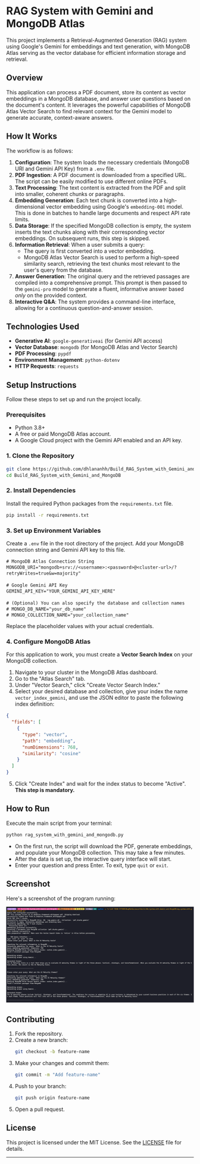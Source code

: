 # RAG System with Gemini and MongoDB Atlas

This project implements a Retrieval-Augmented Generation (RAG) system using Google's Gemini for embeddings and text generation, with MongoDB Atlas serving as the vector database for efficient information storage and retrieval.

## Overview

This application can process a PDF document, store its content as vector embeddings in a MongoDB database, and answer user questions based on the document's content. It leverages the powerful capabilities of MongoDB Atlas Vector Search to find relevant context for the Gemini model to generate accurate, context-aware answers.

## How It Works

The workflow is as follows:

1.  **Configuration**: The system loads the necessary credentials (MongoDB URI and Gemini API Key) from a `.env` file.
2.  **PDF Ingestion**: A PDF document is downloaded from a specified URL. The script can be easily modified to use different online PDFs.
3.  **Text Processing**: The text content is extracted from the PDF and split into smaller, coherent chunks or paragraphs.
4.  **Embedding Generation**: Each text chunk is converted into a high-dimensional vector embedding using Google's `embedding-001` model. This is done in batches to handle large documents and respect API rate limits.
5.  **Data Storage**: If the specified MongoDB collection is empty, the system inserts the text chunks along with their corresponding vector embeddings. On subsequent runs, this step is skipped.
6.  **Information Retrieval**: When a user submits a query:
    - The query is first converted into a vector embedding.
    - MongoDB Atlas Vector Search is used to perform a high-speed similarity search, retrieving the text chunks most relevant to the user's query from the database.
7.  **Answer Generation**: The original query and the retrieved passages are compiled into a comprehensive prompt. This prompt is then passed to the `gemini-pro` model to generate a fluent, informative answer based _only_ on the provided context.
8.  **Interactive Q&A**: The system provides a command-line interface, allowing for a continuous question-and-answer session.

## Technologies Used

- **Generative AI**: `google-generativeai` (for Gemini API access)
- **Vector Database**: `mongodb` (for MongoDB Atlas and Vector Search)
- **PDF Processing**: `pypdf`
- **Environment Management**: `python-dotenv`
- **HTTP Requests**: `requests`

## Setup Instructions

Follow these steps to set up and run the project locally.

### Prerequisites

- Python 3.8+
- A free or paid MongoDB Atlas account.
- A Google Cloud project with the Gemini API enabled and an API key.

### 1. Clone the Repository

```bash
git clone https://github.com/dhlananhh/Build_RAG_System_with_Gemini_and_MongoDB.git
cd Build_RAG_System_with_Gemini_and_MongoDB
```

### 2. Install Dependencies

Install the required Python packages from the `requirements.txt` file.

```bash
pip install -r requirements.txt
```

### 3. Set up Environment Variables

Create a `.env` file in the root directory of the project. Add your MongoDB connection string and Gemini API key to this file.

```env
# MongoDB Atlas Connection String
MONGODB_URI="mongodb+srv://<username>:<password>@<cluster-url>/?retryWrites=true&w=majority"

# Google Gemini API Key
GEMINI_API_KEY="YOUR_GEMINI_API_KEY_HERE"

# (Optional) You can also specify the database and collection names
# MONGO_DB_NAME="your_db_name"
# MONGO_COLLECTION_NAME="your_collection_name"
```

Replace the placeholder values with your actual credentials.

### 4. Configure MongoDB Atlas

For this application to work, you must create a **Vector Search Index** on your MongoDB collection.

1.  Navigate to your cluster in the MongoDB Atlas dashboard.
2.  Go to the "Atlas Search" tab.
3.  Under "Vector Search," click "Create Vector Search Index."
4.  Select your desired database and collection, give your index the name `vector_index_gemini`, and use the JSON editor to paste the following index definition:

```json
{
  "fields": [
    {
      "type": "vector",
      "path": "embedding",
      "numDimensions": 768,
      "similarity": "cosine"
    }
  ]
}
```

5.  Click "Create Index" and wait for the index status to become "Active". **This step is mandatory.**

## How to Run

Execute the main script from your terminal:

```bash
python rag_system_with_gemini_and_mongodb.py
```

- On the first run, the script will download the PDF, generate embeddings, and populate your MongoDB collection. This may take a few minutes.
- After the data is set up, the interactive query interface will start.
- Enter your question and press Enter. To exit, type `quit` or `exit`.

## Screenshot

Here's a screenshot of the program running:

![ScreenShot](screenshots/image1.png)

## Contributing

1. Fork the repository.
2. Create a new branch:
   ```bash
   git checkout -b feature-name
   ```
3. Make your changes and commit them:
   ```bash
   git commit -m "Add feature-name"
   ```
4. Push to your branch:
   ```bash
   git push origin feature-name
   ```
5. Open a pull request.

## License

This project is licensed under the MIT License. See the [LICENSE](https://github.com/dhlananhh/Build_RAG_System_with_Gemini_and_MongoDB/blob/main/LICENSE) file for details.

---
